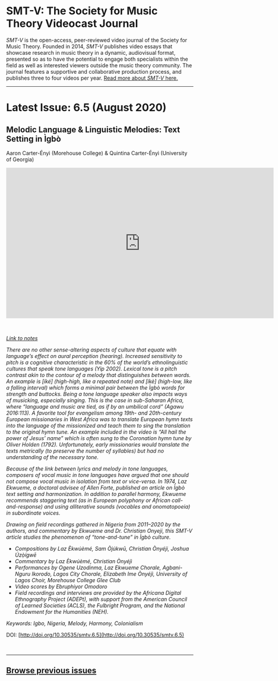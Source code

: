 # SMT-V: The Society for Music Theory Videocast Journal

_SMT-V_ is the open-access, peer-reviewed video journal of the Society for Music Theory. Founded in 2014, _SMT-V_ publishes video essays that showcase research in music theory in a dynamic, audiovisual format, presented so as to have the potential to engage both specialists within the field as well as interested viewers outside the music theory community. The journal features a supportive and collaborative production process, and publishes three to four videos per year. [Read more about _SMT-V_ here.](about)

<hr>

# Latest Issue: 6.5 (August 2020)

## Melodic Language & Linguistic Melodies:  Text Setting in Ìgbò
Aaron Carter-Ényì (Morehouse College) & Quintina Carter-Ényì (University of Georgia)

<div class="intrinsic-container intrinsic-container-16x9">
<center><iframe src="https://player.vimeo.com/video/448178213?title=0&byline=0&portrait=0" width="720" height="405" frameborder="0" allow="autoplay; fullscreen" allowfullscreen></iframe></center>
</div><p>&nbsp;</p>

*[Link to notes](http://www.smt-v.org/bibliographies/6_5_carter-enyi_carter-enyi.pdf)*

*There are no other sense-altering aspects of culture that equate with language’s effect on aural perception (hearing). Increased sensitivity to pitch is a cognitive characteristic in the 60% of the world’s ethnolinguistic cultures that speak tone languages (Yip 2002). Lexical tone is a pitch contrast akin to the contour of a melody that distinguishes between words. An example is [íké] (high-high, like a repeated note) and [íkè] (high-low, like a falling interval) which forms a minimal pair between the Ìgbò words for strength and buttocks. Being a tone language speaker also impacts ways of musicking, especially singing. This is the case in sub-Saharan Africa, where “language and music are tied, as if by an umbilical cord” (Agawu 2016:113). A favorite tool for evangelism among 19th- and 20th-century European missionaries in West Africa was to translate European hymn texts into the language of the missionized and teach them to sing the translation to the original hymn tune. An example included in the video is “All hail the power of Jesus’ name” which is often sung to the Coronation hymn tune by Oliver Holden (1792). Unfortunately, early missionaries would translate the texts metrically (to preserve the number of syllables) but had no understanding of the necessary tone.*

*Because of the link between lyrics and melody in tone languages, composers of vocal music in tone languages have argued that one should not compose vocal music in isolation from text or vice-versa. In 1974, Laz Ekwueme, a doctoral advisee of Allen Forte, published an article on Ìgbò text setting and harmonization. In addition to parallel harmony, Ekwueme recommends staggering text (as in European polyphony or African call-and-response) and using alliterative sounds (vocables and onomatopoeia) in subordinate voices.*

*Drawing on field recordings gathered in Nigeria from 2011–2020 by the authors, and commentary by Ekwueme and Dr. Christian Onyeji, this SMT-V article studies the phenomenon of “tone-and-tune” in Ìgbò culture.*

* *Compositions by Laz Èkwúèmé, Sam Òjúkwū, Christian Ònyéji, Joshua Úzọ̀ígwē*
* *Commentary by Laz Èkwúèmé, Christian Ònyéjì*
* *Performances by Ogene Uzodinma, Laz Ekwueme Chorale, Agbani-Nguru Ikorodo, Lagos City Chorale, Elizabeth Ime Ònyéjì, University of Lagos
Choir, Morehouse College Glee Club*
* *Video scores by Ebruphiyor Omodoro*
* *Field recordings and interviews are provided by the Africana Digital Ethnography Project (ADEPt), with support from the American Council of Learned Societies (ACLS), the Fulbright Program, and the National Endowment for the Humanities (NEH).*

*Keywords: Igbo, Nigeria, Melody, Harmony, Colonialism*

DOI: [http://doi.org/10.30535/smtv.6.5](http://doi.org/10.30535/smtv.6.5)
<p>&nbsp;</p>
<hr>



## [Browse previous issues](archives)
